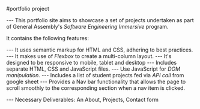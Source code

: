 #portfolio project

--- This portfolio site aims to showcase a set of projects undertaken as part of General Assembly's *Software Engineering Immersive* program.

It contains the following features:


--- It uses semantic markup for HTML and CSS, adhering to best practices.
--- It makes use of *Flexbox* to create a multi-column layout.
--- It's designed to be responsive to mobile, tablet and desktop
--- Includes separate HTML, CSS and JavaScript files.
--- Use JavaScript for *DOM manipulation*.
--- Includes a list of student projects fed via *API call* from google sheet
--- Provides a Nav bar functionality that allows the page to scroll smoothly to the corresponding section when a nav item is clicked.

--- Necessary Deliverables:
An About, Projects, Contact form
